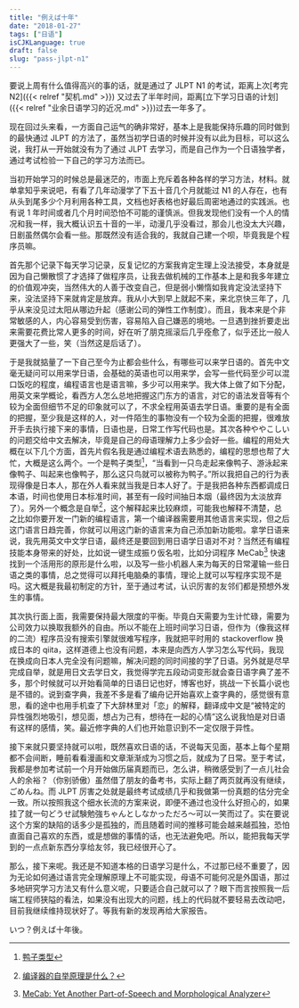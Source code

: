 ```yaml
---
title: "例えば十年"
date: "2018-01-27"
tags: ["日语"]
isCJKLanguage: true
draft: false
slug: "pass-jlpt-n1"
---
```


要说上周有什么值得高兴的事的话，就是通过了 JLPT N1 的考试，距离上次[考完 N2]({{< relref "契机.md" >}}) 又过去了半年时间，距离[立下学习日语的计划]({{< relref "业余日语学习的近况.md" >}})过去一年多了。

现在回过头来看，一方面自己运气的确非常好，基本上是我能保持乐趣的同时做到的最快通过 JLPT 的方法了，虽然当初学日语的时候并没有以此为目标，可以这么说，我打从一开始就没有为了通过 JLPT 去学习，而是自己作为一个日语独学者，通过考试检验一下自己的学习方法而已。

<!--more-->

当初开始学习的时候总是最迷茫的，市面上充斥着各种各样的学习方法，材料。就单拿知乎来说吧，有看了几年动漫学了下五十音几个月就能过 N1 的人存在，也有从头到尾多少个月利用各种工具，文档也好表格也好最后周密地通过的实践派。也有说 1 年时间或者几个月时间恐怕不可能的谨慎派。但我发现他们没有一个人的情况和我一样，我大概认识五十音的一半，动漫几乎没看过，那会儿也没太大兴趣，日剧虽然偶尔会看一些。那既然没有适合我的，我就自己建一个呗，毕竟我是个程序员嘛。

首先那个记录下每天学习记录，反复记忆的方案我肯定生理上没法接受，本身就是因为自己懒散惯了才选择了做程序员，让我去做机械的工作基本上是和我多年建立的价值观冲突，当然伟大的人善于改变自己，但是弱小懒惰如我肯定没法坚持下来，没法坚持下来就肯定是放弃。我从小大到早上就起不来，来北京快三年了，几乎从来没见过太阳从哪边升起（感谢公司的弹性工作制度）。而且，我本来是个非常敏感的人，内心容易受到伤害，容易陷入自己嫌恶的境地。一旦遇到挫折要走出来需要花费比常人更多的时间，好在听了朋克摇滚后几乎痊愈了，似乎还比一般人更强大了一些，笑（当然这是后话了）。

于是我就掂量了一下自己至今为止都会些什么，有哪些可以来学日语的。首先中文毫无疑问可以用来学日语，会基础的英语也可以用来学，会写一些代码至少可以混口饭吃的程度，编程语言也是语言嘛，多少可以用来学。我大体上做了如下分配，用英文来学概论，看西方人怎么总地把握这门东方的语言，对它的语法发音等有个较为全面但细节不足的印象就可以了，不求全程用英语去学日语。重要的是有全面的把握，至少我是这样的人，对一件陌生的事物没有一个较为全面的把握，很难放开手去执行接下来的事情，日语也是，日常工作写代码也是。其次各种ややこしい的问题交给中文去解决，毕竟是自己的母语理解力上多少会好一些。编程的用处大概在以下几个方面，首先片假名我是通过编程术语去熟悉的，编程的思想也帮了大忙，大概是这么两个。一个是鸭子类型[^1]，“当看到一只鸟走起来像鸭子、游泳起来像鸭子、叫起来也像鸭子，那么这只鸟就可以被称为鸭子。”所以我把自己的行为表现得像是日本人，那在外人看来就当我是日本人好了。于是我把各种东西都调成日本语，时间也使用日本标准时间，甚至有一段时间抽日本烟（最终因为太淡放弃了）。另外一个概念是自举[^2]，这个解释起来比较麻烦，可能我也解释不清楚，总之比如你要开发一门新的编程语言，第一个编译器需要用其他语言来实现，但之后这门语言日趋完善，你就可以用这门新的语言来为自己添加新功能啦。拿学日语来说，我先用英文中文学日语，最终还是要回到用日语学日语对不对？当然还有编程技能本身带来的好处，比如说一键生成振り仮名啦，比如分词程序 MeCab[^3] 快速找到一个活用形的原形是什么啦，以及写一些小机器人来为每天的日常灌输一些日语之类的事情，总之觉得可以拜托电脑桑的事情，理论上就可以写程序实现不是吗。这大概是我最初制定的方针，至于通过考试，认识厉害的友邻们都是预想外发生的事情。

其次执行面上面，我需要保持最大限度的平衡。毕竟白天需要为生计忙碌，需要为公司效力以换取我额外的自由。所以不能在上班时间学习日语，但作为（像我这样的二流）程序员没有搜索引擎就很难写程序，我就把平时用的 stackoverflow 换成日本的 qiita，这样道德上也没有问题，本来是向西方人学习怎么写代码，我现在换成向日本人完全没有问题嘛，解决问题的同时间接的学了日语。另外就是尽早完成自举，就是用日文去学日文，我觉得学完五段动词变形就会查日语字典了差不多，那个时候就可以开始看简单的日语日记也好，博客也好，挑战一下长篇小说也是不错的。说到查字典，我差不多是看了编舟记开始喜欢上查字典的，感觉很有意思，看的途中也用手机查了下大辞林里对「恋」的解释，翻译成中文是“被特定的异性强烈地吸引，想见面，想占为己有，想待在一起的心情”这么说我怕是对日语有这样的感情，笑。最近修字典的人们也开始意识到不一定仅限于异性。

接下来就只要坚持就可以啦，既然喜欢日语的话，不说每天见面，基本上每个星期都不会间断，睡前看看漫画和文章渐渐成为习惯之后，就成为了日常。至于考试，我都是参加考试前一个月开始做历届真题而已，怎么讲，稍微感受到了一点儿社会人的余裕？（你别骄傲）虽然借了朋友的备考书，实际上翻了两页就再没有继续，ごめんね。而 JLPT 厉害之处就是最终考试成绩几乎和我做第一份真题的估分完全一致。所以按照我这个细水长流的方案来说，即便不通过也没什么好担心的，如果挂了就一句どうせ試験勉強ちゃんとしなかっただろ〜可以一笑而过了。实在要说这个方案的缺陷的话多少是孤独的，而且随着时间的推移可能会越来越孤独，恐怕直面自己喜欢的东西，或是想做的事情的话，也无法避免吧。所以，能把我每天学到的一点点新东西分享给友邻，我已经很开心了。

那么，接下来呢。我还是不知道本格的日语学习是什么，不过那已经不重要了，因为无论如何通过语言完全理解原理上不可能实现，母语不可能何况是外国语，那过多地研究学习方法又有什么意义呢，只要适合自己就可以了？眼下而言按照我一后端工程师狭隘的看法，如果没有出现大的问题，线上的代码就不要轻易去改动吧，目前我继续维持现状好了。等我有新的发现再给大家报告。

いつ？例えば十年後。

[^1]: [鸭子类型](https://zh.wikipedia.org/zh-hans/鸭子类型)
[^2]: [编译器的自举原理是什么？](https://www.zhihu.com/question/28513473)
[^3]: [MeCab: Yet Another Part-of-Speech and Morphological Analyzer](http://taku910.github.io/mecab/)
